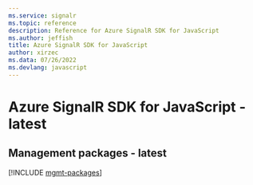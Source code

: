 ```yaml
---
ms.service: signalr
ms.topic: reference
description: Reference for Azure SignalR SDK for JavaScript
ms.author: jeffish
title: Azure SignalR SDK for JavaScript
author: xirzec
ms.data: 07/26/2022
ms.devlang: javascript
---
```

# Azure SignalR SDK for JavaScript - latest

## Management packages - latest
[!INCLUDE [mgmt-packages](signalr-mgmt-index.md)]